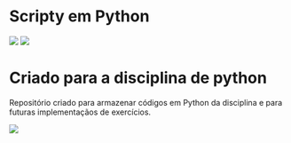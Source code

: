 # Scripty em Python 
<img src="https://img.shields.io/github/languages/top/OgliariNatan/Programa-o_em_Python?color=violet&style=plastic" />
<img src="https://img.shields.io/github/directory-file-count/OgliariNatan/Programa-o_em_Python?color=greem&label=qtd_arquivos" />
<h1>Criado para a disciplina de python</h1> 
<p> Repositório criado para armazenar códigos em Python da disciplina e para futuras implementaçãos de exercícios.</p>

<img src="http://ForTheBadge.com/images/badges/made-with-python.svg"/>

